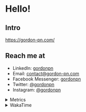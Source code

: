 # Hello!

## Intro

<https://gordon-pn.com/>

## Reach me at

- LinkedIn: [gordonpn](https://www.linkedin.com/in/gordonpn/)
- Email: [contact@gordon-pn.com](mailto:contact@gordon-pn.com)
- Facebook Messenger: [gordonpn](https://www.messenger.com/t/Gordonpn)
- Twitter: [@gordonpn](https://twitter.com/Gordonpn)
- Instagram: [@gordonpn](https://www.instagram.com/gordonpn/)

<details>
  <summary>Metrics</summary>

  <img align="center" src="https://github.com/gordonpn/gordonpn/blob/master/github-metrics.svg" alt="GitHub Metrics">

</details>

<details>
  <summary>WakaTime</summary>

  <!--START_SECTION:waka-->
📊 **This Week I Spent My Time On** 

```text
💬 Programming Languages: 
Other                    18 hrs 32 mins      ████████████████████████░   94.21 % 
TypeScript               29 mins             █░░░░░░░░░░░░░░░░░░░░░░░░   02.46 % 
Java                     25 mins             █░░░░░░░░░░░░░░░░░░░░░░░░   02.15 % 
HTML                     4 mins              ░░░░░░░░░░░░░░░░░░░░░░░░░   00.40 % 
JavaScript               4 mins              ░░░░░░░░░░░░░░░░░░░░░░░░░   00.34 % 

🔥 Editors: 
Chrome                   10 hrs 54 mins      ██████████████░░░░░░░░░░░   55.43 % 
Slack                    3 hrs               ████░░░░░░░░░░░░░░░░░░░░░   15.33 % 
Messages                 1 hr 11 mins        ██░░░░░░░░░░░░░░░░░░░░░░░   06.07 % 
Firefox                  1 hr 9 mins         █░░░░░░░░░░░░░░░░░░░░░░░░   05.86 % 
IntelliJ IDEA            53 mins             █░░░░░░░░░░░░░░░░░░░░░░░░   04.56 % 
```


 Last Updated on 11/07/2025 10:28:38 UTC
<!--END_SECTION:waka-->
</details>

